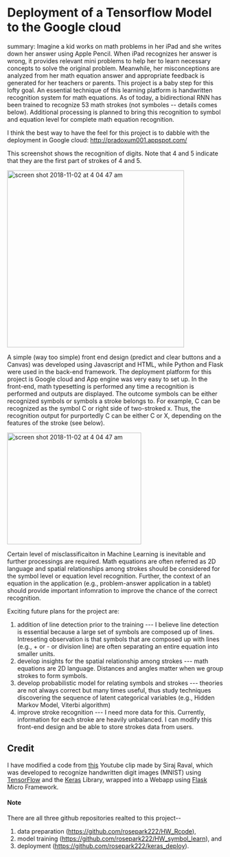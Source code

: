 # Deployment of a Tensorflow Model to the Google cloud

summary: Imagine a kid works on math problems in her iPad and she writes down her answer using Apple Pencil. When iPad recognizes her answer is wrong, it provides relevant mini problems to help her to learn necessary concepts to solve the original problem. Meanwhile, her misconceptions are analyzed from her math equation answer and appropriate feedback is generated for her teachers or parents. This project is a baby step for this lofty goal. An essential technique of this learning platform is handwritten recognition system for math equations. As of today, a bidirectional RNN has been trained to recognize 53 math strokes (not symboles -- details comes below). Additional processing is planned to bring this recognition to symbol and equation level for complete math equation recognition.

I think the best way to have the feel for this project is to dabble with the deployment in Google cloud:      http://pradoxum001.appspot.com/

<!--- ![screenshot from 2018-11-01 08-46-12](https://user-images.githubusercontent.com/38844805/47862556-a495d480-ddb2-11e8-98f0-0a55746f2dbc.png) --> 
This screenshot shows the recognition of digits. Note that 4 and 5 indicate that they are the first part of strokes of 4 and 5.

<img width="412" alt="screen shot 2018-11-02 at 4 04 47 am" src="https://user-images.githubusercontent.com/38844805/47862556-a495d480-ddb2-11e8-98f0-0a55746f2dbc.png">

A simple (way too simple) front end design (predict and clear buttons and a Canvas) was developed using Javascript and HTML, while Python and Flask were used in the back-end framework. The deployment platform for this project is Google cloud  and App engine was very easy to set up. In the front-end, math typesetting is performed any time a recognition is performed and outputs are displayed. The outcome symbols can be either recognized symbols or symbols a stroke belongs to. For example, C can be recognized as the symbol C or right side of two-stroked x. Thus, the recognition output for purportedly C can be either C or X, depending on the features of the stroke (see below). 

<img width="312" height="260" alt="screen shot 2018-11-02 at 4 04 47 am" src="https://user-images.githubusercontent.com/38844805/47912120-bfb92080-de54-11e8-8e7c-ff626ac8abd6.png">

Certain level of misclassificaiton in Machine Learning is inevitable and further processings are required. Math equations are often referred as 2D language and spatial relationships among strokes should be considered for the symbol level or equation level  recognition. Further, the context of an equation in the application (e.g., problem-answer application in a tablet) should provide important infomration to improve the chance of the correct recognition. 

Exciting future plans for the project are:
 1. addition of line detection prior to the training --- I believe line detection is essential because a large set of symbols  are composed up of lines. Intreseting observation is that symbols that are composed up with lines (e.g., + or - or division line) are often separating an entire equation into smaller units. 
 2. develop insights for the spatial relationship among strokes --- math equations are 2D language. Distances and angles matter when we group strokes to form symbols.
 3. develop probabilistic model for relating symbols and strokes --- theories are not always correct but many times useful, thus study techniques discovering the sequence of latent categorical variables (e.g.,  Hidden Markov Model, Viterbi algorithm)
 4. improve stroke recognition --- I need more data for this.  Currently, information for each stroke are heavily unbalanced. I can modify this front-end design and be able to store strokes data from users.


## Credit

I have modified a code from [this](https://youtu.be/f6Bf3gl4hWY) Youtube clip made by Siraj Raval, which was developed to recognize handwritten digit images (MNIST) using [TensorFlow](https://www.tensorflow.org/) and the [Keras](http://keras.io/) Library, wrapped into a Webapp using [Flask](http://flask.pocoo.org/) Micro Framework.

#### Note
There are all three github repositories realted to this project--  
 1) data preparation (https://github.com/rosepark222/HW_Rcode), 
 2) model training (https://github.com/rosepark222/HW_symbol_learn), and 
 3) deployment (https://github.com/rosepark222/keras_deploy). 


